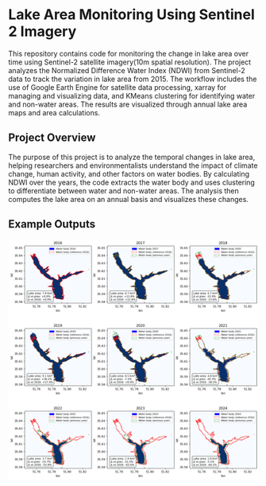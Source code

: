 # Lake Area Monitoring Using Sentinel 2 Imagery
This repository contains code for monitoring the change in lake area over time using Sentinel-2 satellite imagery(10m spatial resolution). The project analyzes the Normalized Difference Water Index (NDWI) from Sentinel-2 data to track the variation in lake area from 2015. The workflow includes the use of Google Earth Engine for satellite data processing, xarray for managing and visualizing data, and KMeans clustering for identifying water and non-water areas. The results are visualized through annual lake area maps and area calculations.



## Project Overview
The purpose of this project is to analyze the temporal changes in lake area, helping researchers and environmentalists understand the impact of climate change, human activity, and other factors on water bodies. By calculating NDWI over the years, the code extracts the water body and uses clustering to differentiate between water and non-water areas. The analysis then computes the lake area on an annual basis and visualizes these changes.



## Example Outputs

![image alt](https://github.com/SaeidDaliriSusefi/Lake-Change-Monitoring-Sentinel2/blob/9dfdb81a6229993020c2ed20d6841ae3591d0be2/Images/download%20(9).png)
